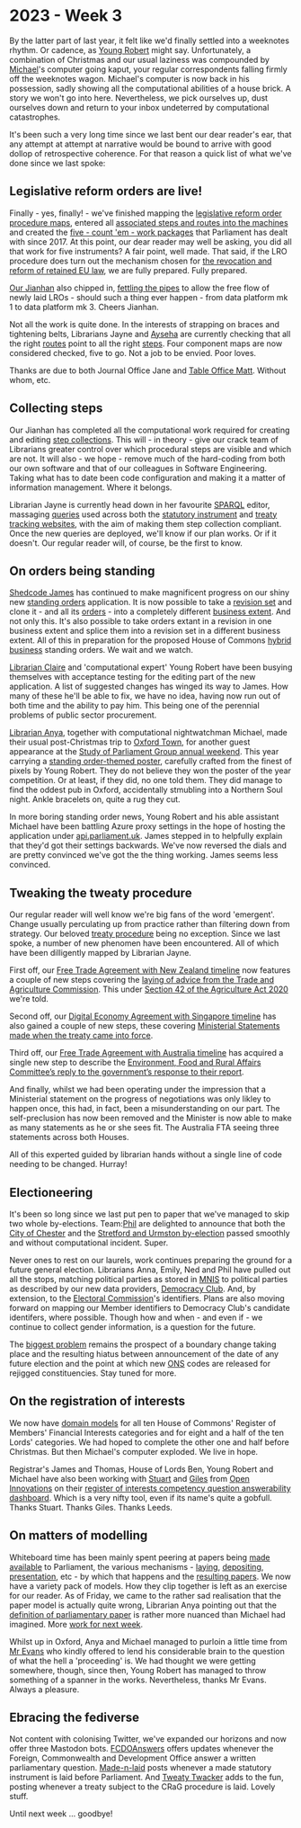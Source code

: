 # 2023 - Week 3

By the latter part of last year, it felt like we'd finally settled into a weeknotes rhythm. Or cadence, as [Young Robert](https://mastodon.me.uk/@robertbrook) might say. Unfortunately, a combination of Christmas and our usual laziness was compounded by [Michael](https://mastodon.me.uk/@fantasticlife)'s computer going kaput, your regular correspondents falling firmly off the weeknotes wagon. Michael's computer is now back in his possession, sadly showing all the computational abilities of a house brick. A story we won't go into here. Nevertheless, we pick ourselves up, dust ourselves down and return to your inbox undeterred by computational catastrophes.

It's been such a very long time since we last bent our dear reader's ear, that any attempt at attempt at narrative would be bound to arrive with good dollop of retrospective coherence. For that reason a quick list of what we've done since we last spoke:

## Legislative reform orders are live!

Finally - yes, finally! - we've finished mapping the [legislative reform order procedure maps](https://ukparliament.github.io/ontologies/procedure/maps/legislation/secondary/statutory-instruments/super-affirmative-procedures/#legislative-reform-order), entered all [associated steps and routes into the machines](https://ukparliament.github.io/ontologies/procedure/maps/legislation/secondary/statutory-instruments/super-affirmative-procedures/legislative-reform-orders/components/draft-negative/draft-negative.svg) and created the [five - count 'em -  work packages](https://statutoryinstruments.parliament.uk/?SearchTerm=&House=&LayingBodyId=&Procedure=kgFvgMIf&ParliamentaryProcess=&RecommendedForProcedureChange=&ConcernsRaisedByCommittee=&MotionToStop=&DebateScheduled=&ShowAdvanced=true) that Parliament has dealt with since 2017. At this point, our dear reader may well be asking, you did all that work for five instruments? A fair point, well made. That said, if the LRO procedure does turn out the mechanism chosen for [the revocation and reform of retained EU law](https://bills.parliament.uk/bills/3340), we are fully prepared. Fully prepared.

[Our Jianhan](https://twitter.com/jianhanzhu) also chipped in, [fettling the pipes](https://trello.com/c/4GeGEpS4/183-lros-procedure-editor-solr-feed) to allow the free flow of newly laid LROs - should such a thing ever happen - from data platform mk 1 to data platform mk 3. Cheers Jianhan.

Not all the work is quite done. In the interests of strapping on braces and tightening belts, Librarians Jayne and [Ayseha](https://mastodon.me.uk/@askalibrarylady) are currently checking that all the right [routes](https://ukparliament.github.io/ontologies/procedure/procedure-ontology#d4e164) point to all the right [steps](https://ukparliament.github.io/ontologies/procedure/procedure-ontology#d4e175). Four component maps are now considered checked, five to go. Not a job to be envied. Poor loves.

Thanks are due to both Journal Office Jane and [Table Office Matt](https://twitter.com/MattKorris). Without whom, etc.

## Collecting steps

Our Jianhan has completed all the computational work required for creating and editing [step collections](https://ukparliament.github.io/ontologies/procedure/procedure-ontology#d4e244). This will - in theory - give our crack team of Librarians greater control over which procedural steps are visible and which are not. It will also - we hope - remove much of the hard-coding from both our own software and that of our colleagues in Software Engineering. Taking what has to date been code configuration and making it a matter of information management. Where it belongs.

Librarian Jayne is currently head down in her favourite [SPARQL](https://en.wikipedia.org/wiki/SPARQL) editor, massaging [queries](https://ukparliament.github.io/ontologies/procedure/meta/queries/) used across both the [statutory instrument](https://statutoryinstruments.parliament.uk/) and [treaty tracking websites](https://treaties.parliament.uk/), with the aim of making them step collection compliant. Once the new queries are deployed, we'll know if our plan works. Or if it doesn't. Our regular reader will, of course, be the first to know.

## On orders being standing

[Shedcode James](https://mastodon.me.uk/@jamesjefferies) has continued to make magnificent progress on our shiny new [standing orders](https://ukparliament.github.io/ontologies/standing-order/standing-order-ontology) application. It is now possible to take a [revision set](https://ukparliament.github.io/ontologies/standing-order/standing-order-ontology#d4e137) and clone it - and all its [orders](https://ukparliament.github.io/ontologies/standing-order/standing-order-ontology#d4e160) - into a completely different [business extent](https://ukparliament.github.io/ontologies/standing-order/standing-order-ontology#d4e126). And not only this. It's also possible to take orders extant in a revision in one business extent and splice them into a revision set in a different business extent. All of this in preparation for the proposed House of Commons [hybrid business](https://www.parliament.uk/about/how/laws/bills/hybrid/) standing orders. We wait and we watch.

[Librarian Claire](https://twitter.com/tinysprite) and 'computational expert' Young Robert have been busying themselves with acceptance testing for the editing part of the new application. A list of suggested changes has winged its way to James. How many of these he'll be able to fix, we have no idea, having now run out of both time and the ability to pay him. This being one of the perennial problems of public sector procurement.

[Librarian Anya](https://mastodon.me.uk/@anyaso), together with computational nightwatchman Michael, made their usual post-Christmas trip to [Oxford Town](https://www.youtube.com/watch?v=sb4PsXncNV8&ab_channel=BobDylanVEVO), for another guest appearance at the [Study of Parliament Group annual weekend](https://studyofparliamentgroup.org/spg-annual-weekend-3/). This year carrying a [standing order-themed poster](https://studyofparliamentgroup.org/standing-orders/), carefully crafted from the finest of pixels by Young Robert. They do not believe they won the poster of the year competition. Or at least, if they did, no one told them. They did manage to find the oddest pub in Oxford, accidentally stmubling into a Northern Soul night. Ankle bracelets on, quite a rug they cut.

In more boring standing order news, Young Robert and his able assistant Michael have been battling Azure proxy settings in the hope of hosting the application under [api.parliament.uk](https://api.parliament.uk/). James stepped in to helpfully explain that they'd got their settings backwards. We've now reversed the dials and are pretty convinced we've got the the thing working. James seems less convinced.

## Tweaking the tweaty procedure

Our regular reader will well know we're big fans of the word 'emergent'. Change usually perculating up from practice rather than filtering down from strategy. Our beloved [treaty procedure](https://ukparliament.github.io/ontologies/procedure/maps/treaties/crag-treaties/crag-treaties.pdf) being no exception. Since we last spoke, a number of new phenomen have been encountered. All of which have been dilligently mapped by Librarian Jayne.

First off, our [Free Trade Agreement with New Zealand timeline](https://treaties.parliament.uk/treaty/uS20DBTy/CP-750/) now features a couple of new steps covering the [laying of advice from the Trade and Agriculture Commission](https://www.gov.uk/government/publications/uk-new-zealand-fta-advice-from-trade-and-agriculture-commission). This under [Section 42 of the Agriculture Act 2020](https://www.legislation.gov.uk/ukpga/2020/21/section/42/enacted) we're told.

Second off, our [Digital Economy Agreement with Singapore timeline](https://treaties.parliament.uk/treaty/6uQWH5Dd/CP-634/) has also gained a couple of new steps, these covering [Ministerial Statements made when the treaty came into force](https://questions-statements.parliament.uk/written-statements/detail/2022-06-14/HLWS98).

Third off, our [Free Trade Agreement with Australia timeline](https://treaties.parliament.uk/treaty/snzFSs5u/CP-689/) has acquired a single new step to describe the [Environment, Food and Rural Affairs Committee’s reply to the government’s response to their report](https://committees.parliament.uk/publications/30184/documents/174884/default/).

And finally, whilst we had been operating under the impression that a Ministerial statement on the progress of negotiations was only likley to happen once, this had, in fact, been a misunderstanding on our part. The self-preclusion has now been removed and the Minister is now able to make as many statements as he or she sees fit. The Australia FTA seeing three statements across both Houses.

All of this experted guided by librarian hands without a single line of code needing to be changed. Hurray!

## Electioneering

It's been so long since we last put pen to paper that we've managed to skip two whole by-elections. Team:[Phil](https://mastodon.me.uk/@Mognar@mastodon.social) are delighted to announce that both the [City of Chester](https://trello.com/c/vFIg2Yzj/187-city-of-chester-by-election) and the [Stretford and Urmston by-election](https://trello.com/c/FwsZpDwI/205-stretford-and-urmston-by-election) passed smoothly and without computational incident. Super.

Never ones to rest on our laurels, work continues preparing the ground for a future general election. Librarians Anna, Emily, Ned and Phil have pulled out all the stops, matching political parties as stored in [MNIS](https://data.parliament.uk/membersdataplatform/memberquery.aspx) to political parties as described by our new data providers, [Democracy Club](https://democracyclub.org.uk/). And, by extension, to the [Electoral Commission](https://www.electoralcommission.org.uk/)'s identifiers. Plans are also moving forward on mapping our Member identifiers to Democracy Club's candidate identifers, where possible. Though how and when - and even if - we continue to collect gender information, is a question for the future.

The [biggest problem](https://democracyclub.org.uk/blog/2018/06/29/why-we-cant-rely-gss-codes-and-what-do-about-it/) remains the prospect of a boundary change taking place and the resulting hiatus between announcement of the date of any future election and the point at which new [ONS](https://www.ons.gov.uk/) codes are released for rejigged constituencies. Stay tuned for more.

## On the registration of interests

We now have [domain models](https://ukparliament.github.io/ontologies/meta/relational/register-of-members-financial-interests/) for all ten House of Commons' Register of Members' Financial Interests categories and for eight and a half of the ten Lords' categories. We had hoped to complete the other one and half before Christmas. But then Michael's computer exploded. We live in hope.

Registrar's James and Thomas, House of Lords Ben, Young Robert and Michael have also been working with [Stuart](https://mastodon.me.uk/@slowe) and [Giles](https://mastodon.me.uk/@gilesdring) from [Open Innovations](https://open-innovations.org/) on their [register of interests competency question answerability dashboard](https://open-innovations.github.io/register-of-members-interests-proto/). Which is a very nifty tool, even if its name's quite a gobfull. Thanks Stuart. Thanks Giles. Thanks Leeds.

## On matters of modelling

Whiteboard time has been mainly spent peering at papers being [made available](https://open-innovations.github.io/register-of-members-interests-proto/) to Parliament, the various mechanisms - [laying](https://ukparliament.github.io/ontologies/laying/laying-ontology), [depositing](https://ukparliament.github.io/ontologies/depositing/depositing-ontology), [presentation](https://ukparliament.github.io/ontologies/presentation/presentation-ontology), etc - by which that happens and the [resulting papers](https://ukparliament.github.io/ontologies/parliamentary-paper/parliamentary-paper-ontology). We now have a variety pack of models. How they clip together is left as an exercise for our reader. As of Friday, we came to the rather sad realisation that the paper model is actually quite wrong, Librarian Anya pointing out that the [definition of parliamentary paper](https://www.parliament.uk/about/how/publications/parliamentary/) is rather more nuanced than Michael had imagined. More [work for next week](https://trello.com/c/cMKSCfTl/63-parliamentary-paper).

Whilst up in Oxford, Anya and Michael managed to purloin a little time from [Mr Evans](https://twitter.com/CourtenayIlbert) who kindly offered to lend his considerable brain to the question of what the hell a 'proceeding' is. We had thought we were getting somewhere, though, since then, Young Robert has managed to throw something of a spanner in the works. Nevertheless, thanks Mr Evans. Always a pleasure.

## Ebracing the fediverse

Not content with colonising Twitter, we've expanded our horizons and now offer three Mastodon bots. [FCDOAnswers](https://mastodon.me.uk/@FCDOAnswers@botsin.space) offers updates whenever the Foreign, Commonwealth and Development Office answer a written parliamentary question. [Made-n-laid](https://mastodon.me.uk/@madenlaid@botsin.space) posts whenever a made statutory instrument is laid before Parliament. And [Tweaty Twacker](https://mastodon.me.uk/@TweatyTwacker@botsin.space) adds to the fun, posting whenever a treaty subject to the CRaG procedure is laid. Lovely stuff.

Until next week ... goodbye!